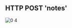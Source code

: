 ## HTTP POST 'notes'

![0 4](https://user-images.githubusercontent.com/86592232/132473534-43e91f3b-a2ee-40e5-94fc-95d889576d16.png)
